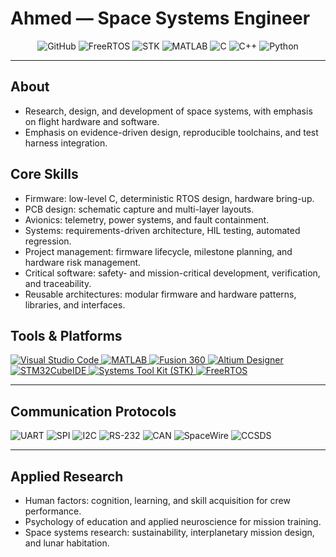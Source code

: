 # Ahmed — Space Systems Engineer

<p align="center">
  <!-- Core identity badges -->
  <img src="https://img.shields.io/badge/GitHub-Profile-181717?style=for-the-badge&logo=github&logoColor=white" alt="GitHub"/>
  <img src="https://img.shields.io/badge/RTOS-FreeRTOS-FF6C37?style=for-the-badge&logo=freertos&logoColor=white" alt="FreeRTOS"/>
  <img src="https://img.shields.io/badge/Orbital-STK-0A84FF?style=for-the-badge&logo=oracle&logoColor=white" alt="STK"/>
  <img src="https://img.shields.io/badge/Modeling-MATLAB-0076A8?style=for-the-badge&logo=mathworks&logoColor=white" alt="MATLAB"/>
  <img src="https://img.shields.io/badge/C-%2300599C.svg?style=for-the-badge&logo=c&logoColor=white" alt="C"/>
  <img src="https://img.shields.io/badge/C++-%2300599C.svg?style=for-the-badge&logo=c%2B%2B&logoColor=white" alt="C++"/>
  <img src="https://img.shields.io/badge/Python-%233776AB.svg?style=for-the-badge&logo=python&logoColor=white" alt="Python"/>
</p>

---

## About

- Research, design, and development of space systems, with emphasis on flight hardware and software.  
- Emphasis on evidence-driven design, reproducible toolchains, and test harness integration.  

## Core Skills

- Firmware: low-level C, deterministic RTOS design, hardware bring-up.  
- PCB design: schematic capture and multi-layer layouts.  
- Avionics: telemetry, power systems, and fault containment.  
- Systems: requirements-driven architecture, HIL testing, automated regression.  
- Project management: firmware lifecycle, milestone planning, and hardware risk management.  
- Critical software: safety- and mission-critical development, verification, and traceability.  
- Reusable architectures: modular firmware and hardware patterns, libraries, and interfaces.  

## Tools & Platforms

<p align="left">
  <a href="https://code.visualstudio.com/" target="_blank" rel="noreferrer">
    <img src="https://img.shields.io/badge/VS_Code-007ACC?style=for-the-badge&logo=visual-studio-code&logoColor=white" alt="Visual Studio Code"/>
  </a>
  <a href="https://www.mathworks.com/products/matlab.html" target="_blank" rel="noreferrer">
    <img src="https://img.shields.io/badge/MATLAB-0076A8?style=for-the-badge&logo=mathworks&logoColor=white" alt="MATLAB"/>
  </a>
  <a href="https://www.autodesk.com/products/fusion-360/overview" target="_blank" rel="noreferrer">
    <img src="https://img.shields.io/badge/Fusion_360-1e1e1e?style=for-the-badge&logo=autodesk&logoColor=white" alt="Fusion 360"/>
  </a>
  <a href="https://www.altium.com/" target="_blank" rel="noreferrer">
    <img src="https://img.shields.io/badge/Altium_Designer-A5915F?style=for-the-badge&logo=altium-designer&logoColor=white" alt="Altium Designer"/>
  </a>
  <a href="https://www.st.com/en/development-tools/stm32cubeide.html" target="_blank" rel="noreferrer">
    <img src="https://img.shields.io/badge/STM32CubeIDE-003D7A?style=for-the-badge&logo=stmicroelectronics&logoColor=white" alt="STM32CubeIDE"/>
  </a>
  <a href="https://www.ansys.com/products/missions/stk" target="_blank" rel="noreferrer">
    <img src="https://img.shields.io/badge/Systems_Tool_Kit_(STK)-005A9C?style=for-the-badge&logo=oracle&logoColor=white" alt="Systems Tool Kit (STK)"/>
  </a>
  <a href="https://www.freertos.org/" target="_blank" rel="noreferrer">
    <img src="https://img.shields.io/badge/FreeRTOS-%23FF6C37?style=for-the-badge&logo=freertos&logoColor=white" alt="FreeRTOS"/>
  </a>
</p>

---

## Communication Protocols

<p align="left">
  <img src="https://img.shields.io/badge/UART-343434?style=for-the-badge" alt="UART"/>
  <img src="https://img.shields.io/badge/SPI-204060?style=for-the-badge" alt="SPI"/>
  <img src="https://img.shields.io/badge/I2C-005A9C?style=for-the-badge" alt="I2C"/>
  <img src="https://img.shields.io/badge/RS--232-333333?style=for-the-badge" alt="RS-232"/>
  <img src="https://img.shields.io/badge/CAN-FF9900?style=for-the-badge" alt="CAN"/>
  <img src="https://img.shields.io/badge/SpaceWire-0A84FF?style=for-the-badge" alt="SpaceWire"/>
  <img src="https://img.shields.io/badge/CCSDS-0076A8?style=for-the-badge" alt="CCSDS"/>
</p>

---

## Applied Research

- Human factors: cognition, learning, and skill acquisition for crew performance.  
- Psychology of education and applied neuroscience for mission training.  
- Space systems research: sustainability, interplanetary mission design, and lunar habitation.  

